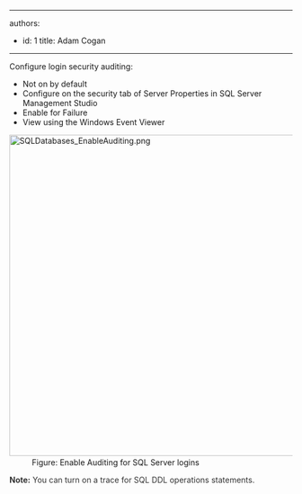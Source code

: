

---
authors:
  - id: 1
    title: Adam Cogan
---




<span class='intro'> <p>​​Configure login security auditing&#58;​<br></p><ul><li>Not on by default</li><li>Configure on the security tab of Server Properties in SQL Server Management Studio<br></li><li>Enable for Failure</li><li>View using the Windows Event Viewer​<br></li></ul> </span>

<dl class="image"><dt>​<img src="/PublishingImages/TurnOnSqlSecurityAuditing.png" alt="SQLDatabases_EnableAuditing.png" style="width&#58;682px;height&#58;571px;" /></dt><dd>Figure&#58;&#160;Enable Auditing for SQL Server logins</dd></dl><b style="color&#58;#333333;">Note&#58;</b><span style="color&#58;#333333;">&#160;You can turn on a trace for SQL DDL operations statements.​</span>


